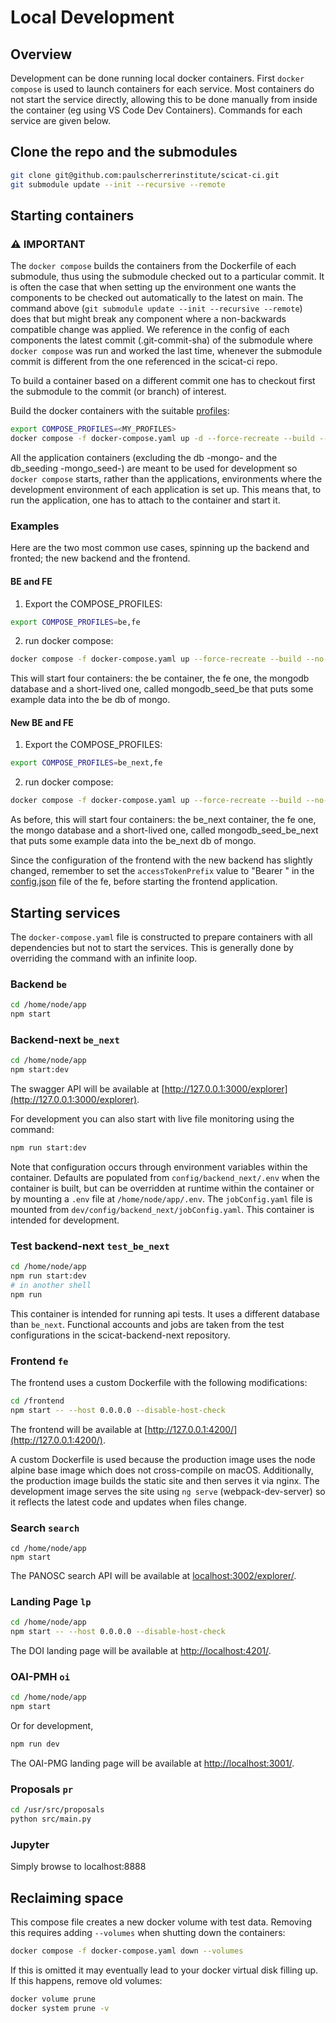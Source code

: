 # Local Development

## Overview

Development can be done running local docker containers. First `docker compose` is used
to launch containers for each service. Most containers do not start the service
directly, allowing this to be done manually from inside the container (eg using VS Code
Dev Containers). Commands for each service are given below.

## Clone the repo and the submodules

```bash
git clone git@github.com:paulscherrerinstitute/scicat-ci.git
git submodule update --init --recursive --remote
```

## Starting containers

### :warning: IMPORTANT
The `docker compose` builds the containers from the Dockerfile of each submodule, thus
using the submodule checked out to a particular commit. It is often the case that when
setting up the environment one wants the components to be checked out automatically to
the latest on main. The command above (`git submodule update --init --recursive
--remote`) does that but might break any component where a non-backwards compatible
change was applied. We reference in the config of each components the latest commit
(.git-commit-sha) of the submodule where `docker compose` was run and worked the last
time, whenever the submodule commit is different from the one referenced in the
scicat-ci repo.

To build a container based on a different commit one has to checkout first the submodule
to the commit (or branch) of interest.

Build the docker containers with the suitable
[profiles](https://docs.docker.com/compose/profiles/):

```bash
export COMPOSE_PROFILES=<MY_PROFILES>
docker compose -f docker-compose.yaml up -d --force-recreate --build --no-deps
```

All the application containers (excluding the db -mongo- and the db_seeding
-mongo_seed-) are meant to be used for development so `docker compose` starts, rather than
the applications, environments where the development environment of each application is
set up. This means that, to run the application, one has to attach to the container and
start it.

### Examples

Here are the two most common use cases, spinning up the backend and fronted; the new
backend and the frontend.

#### BE and FE

1. Export the COMPOSE_PROFILES:
```bash
export COMPOSE_PROFILES=be,fe
```
2. run docker compose:
```bash
docker compose -f docker-compose.yaml up --force-recreate --build --no-deps -d
```

This will start four containers: the be container, the fe one, the mongodb database and
a short-lived one, called mongodb_seed_be that puts some example data into the be db of
mongo.

#### New BE and FE

1. Export the COMPOSE_PROFILES:
```bash
export COMPOSE_PROFILES=be_next,fe
```
2. run docker compose:
```bash
docker compose -f docker-compose.yaml up --force-recreate --build --no-deps -d
```

As before, this will start four containers: the be_next container, the fe one, the mongo
database and a short-lived one, called mongodb_seed_be_next that puts some example data
into the be_next db of mongo.

Since the configuration of the frontend with the new backend has slightly changed,
remember to set the `accessTokenPrefix` value to "Bearer " in the
[config.json](./config/frontend/config.json#L3) file of the fe, before starting the
frontend application.


## Starting services

The `docker-compose.yaml` file is constructed to prepare containers with all
dependencies but not to start the services. This is generally done by overriding the
command with an infinite loop.

### Backend `be`

```bash
cd /home/node/app
npm start
```

### Backend-next `be_next`

```bash
cd /home/node/app
npm start:dev
```

The swagger API will be available at
[http://127.0.0.1:3000/explorer](http://127.0.0.1:3000/explorer).

For development you can also start with live file monitoring using the command:

```sh
npm run start:dev
```

Note that configuration occurs through environment variables within the container.
Defaults are populated from `config/backend_next/.env` when the container is built, but
can be overridden at runtime within the container or by mounting a `.env` file at
`/home/node/app/.env`.
The `jobConfig.yaml` file is mounted from `dev/config/backend_next/jobConfig.yaml`. This container is intended for development.

### Test backend-next `test_be_next`

```bash
cd /home/node/app
npm run start:dev
# in another shell
npm run
```

This container is intended for running api tests. It uses a different database than
`be_next`. Functional accounts and jobs are taken from the test configurations in the
scicat-backend-next repository.

### Frontend `fe`

The frontend uses a custom Dockerfile with the following modifications:

```bash
cd /frontend
npm start -- --host 0.0.0.0 --disable-host-check
```

The frontend will be available at [http://127.0.0.1:4200/](http://127.0.0.1:4200/).

A custom Dockerfile is used because the production image uses the node alpine base image
which does not cross-compile on macOS. Additionally, the production image builds the
static site and then serves it via nginx. The development image serves the site using
`ng serve` (webpack-dev-server) so it reflects the latest code and updates when files
change.

### Search `search`

```
cd /home/node/app
npm start
```

The PANOSC search API will be available at
[localhost:3002/explorer/](localhost:3002/explorer/).

### Landing Page `lp`

```bash
cd /home/node/app
npm start -- --host 0.0.0.0 --disable-host-check
```

The DOI landing page will be available at
[http://localhost:4201/](http://localhost:4201/).


### OAI-PMH `oi`

```bash
cd /home/node/app
npm start
```

Or for development,

```sh
npm run dev
```

The OAI-PMG landing page will be available at
[http://localhost:3001/](http://localhost:3001/).


### Proposals `pr`

```bash
cd /usr/src/proposals
python src/main.py
```

### Jupyter

Simply browse to localhost:8888

## Reclaiming space

This compose file creates a new docker volume with test data. Removing this requires
adding `--volumes` when shutting down the containers:

```bash
docker compose -f docker-compose.yaml down --volumes
```

If this is omitted it may eventually lead to your docker virtual disk filling up. If
this happens, remove old volumes:

```bash
docker volume prune
docker system prune -v
```
